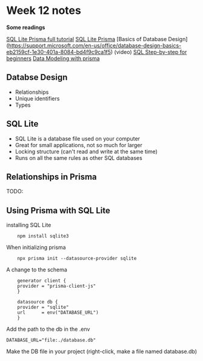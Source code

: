 
# Week 12 notes


**Some readings**

[SQL Lite Prisma full tutorial](https://www.robinwieruch.de/next-prisma-sqlite/)
[SQL Lite Prisma](https://www.prisma.io/dataguide/sqlite)
[Basics of Database Design] (https://support.microsoft.com/en-us/office/database-design-basics-eb2159cf-1e30-401a-8084-bd4f9c9ca1f5)
(video) [SQL Step-by-step for beginners](https://www.youtube.com/watch?app=desktop&v=qCIFuoN32cM)
[Data Modeling with prisma](https://www.prisma.io/docs/orm/overview/introduction/data-modeling)

## Databse Design

- Relationships
- Unique identifiers
- Types

## 


## SQL Lite

- SQL Lite is a database file used on your computer
- Great for small applications, not so much for larger
- Locking structure (can't read and write at the same time)
- Runs on all the same rules as other SQL databases


## Relationships in Prisma

TODO:

## Using Prisma with SQL Lite

installing SQL Lite

```
    npm install sqlite3
```

When initializing prisma
```
    npx prisma init --datasource-provider sqlite
```

A change to the schema

```
    generator client {
    provider = "prisma-client-js"
    }

    datasource db {
    provider = "sqlite"
    url      = env("DATABASE_URL")
    }
```

Add the path to the db in the .env
```
DATABASE_URL="file:./database.db"
```

Make the DB file in your project (right-click, make a file named database.db)